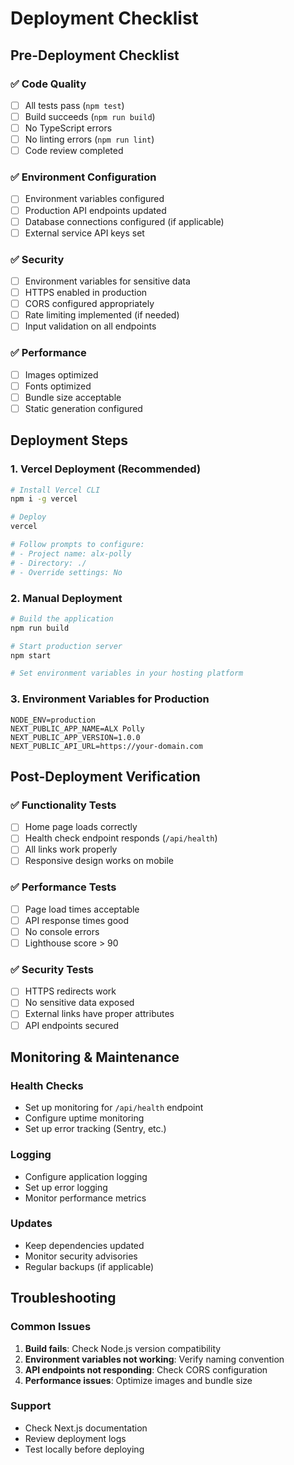 # Deployment Checklist

## Pre-Deployment Checklist

### ✅ Code Quality
- [ ] All tests pass (`npm test`)
- [ ] Build succeeds (`npm run build`)
- [ ] No TypeScript errors
- [ ] No linting errors (`npm run lint`)
- [ ] Code review completed

### ✅ Environment Configuration
- [ ] Environment variables configured
- [ ] Production API endpoints updated
- [ ] Database connections configured (if applicable)
- [ ] External service API keys set

### ✅ Security
- [ ] Environment variables for sensitive data
- [ ] HTTPS enabled in production
- [ ] CORS configured appropriately
- [ ] Rate limiting implemented (if needed)
- [ ] Input validation on all endpoints

### ✅ Performance
- [ ] Images optimized
- [ ] Fonts optimized
- [ ] Bundle size acceptable
- [ ] Static generation configured

## Deployment Steps

### 1. Vercel Deployment (Recommended)
```bash
# Install Vercel CLI
npm i -g vercel

# Deploy
vercel

# Follow prompts to configure:
# - Project name: alx-polly
# - Directory: ./
# - Override settings: No
```

### 2. Manual Deployment
```bash
# Build the application
npm run build

# Start production server
npm start

# Set environment variables in your hosting platform
```

### 3. Environment Variables for Production
```env
NODE_ENV=production
NEXT_PUBLIC_APP_NAME=ALX Polly
NEXT_PUBLIC_APP_VERSION=1.0.0
NEXT_PUBLIC_API_URL=https://your-domain.com
```

## Post-Deployment Verification

### ✅ Functionality Tests
- [ ] Home page loads correctly
- [ ] Health check endpoint responds (`/api/health`)
- [ ] All links work properly
- [ ] Responsive design works on mobile

### ✅ Performance Tests
- [ ] Page load times acceptable
- [ ] API response times good
- [ ] No console errors
- [ ] Lighthouse score > 90

### ✅ Security Tests
- [ ] HTTPS redirects work
- [ ] No sensitive data exposed
- [ ] External links have proper attributes
- [ ] API endpoints secured

## Monitoring & Maintenance

### Health Checks
- Set up monitoring for `/api/health` endpoint
- Configure uptime monitoring
- Set up error tracking (Sentry, etc.)

### Logging
- Configure application logging
- Set up error logging
- Monitor performance metrics

### Updates
- Keep dependencies updated
- Monitor security advisories
- Regular backups (if applicable)

## Troubleshooting

### Common Issues
1. **Build fails**: Check Node.js version compatibility
2. **Environment variables not working**: Verify naming convention
3. **API endpoints not responding**: Check CORS configuration
4. **Performance issues**: Optimize images and bundle size

### Support
- Check Next.js documentation
- Review deployment logs
- Test locally before deploying
